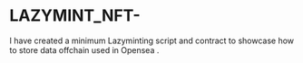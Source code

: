 # LAZYMINT_NFT-
I have created a minimum Lazyminting script and  contract to showcase how to store data offchain used in Opensea . 
